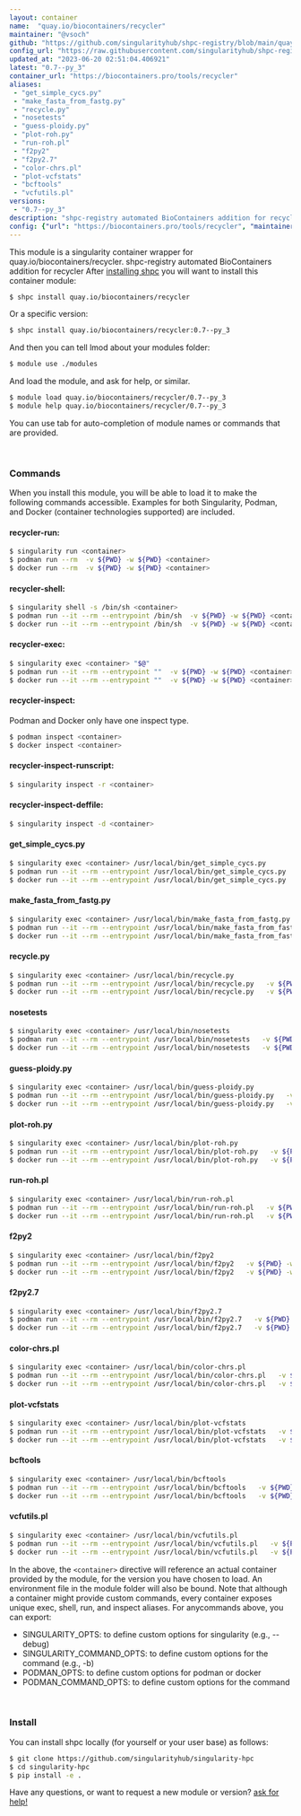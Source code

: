 ```yaml
---
layout: container
name:  "quay.io/biocontainers/recycler"
maintainer: "@vsoch"
github: "https://github.com/singularityhub/shpc-registry/blob/main/quay.io/biocontainers/recycler/container.yaml"
config_url: "https://raw.githubusercontent.com/singularityhub/shpc-registry/main/quay.io/biocontainers/recycler/container.yaml"
updated_at: "2023-06-20 02:51:04.406921"
latest: "0.7--py_3"
container_url: "https://biocontainers.pro/tools/recycler"
aliases:
 - "get_simple_cycs.py"
 - "make_fasta_from_fastg.py"
 - "recycle.py"
 - "nosetests"
 - "guess-ploidy.py"
 - "plot-roh.py"
 - "run-roh.pl"
 - "f2py2"
 - "f2py2.7"
 - "color-chrs.pl"
 - "plot-vcfstats"
 - "bcftools"
 - "vcfutils.pl"
versions:
 - "0.7--py_3"
description: "shpc-registry automated BioContainers addition for recycler"
config: {"url": "https://biocontainers.pro/tools/recycler", "maintainer": "@vsoch", "description": "shpc-registry automated BioContainers addition for recycler", "latest": {"0.7--py_3": "sha256:621012a608ea1467a1dd8e4d21f7a2daa19f4e82b1b7b30452de9a3150e84123"}, "tags": {"0.7--py_3": "sha256:621012a608ea1467a1dd8e4d21f7a2daa19f4e82b1b7b30452de9a3150e84123"}, "docker": "quay.io/biocontainers/recycler", "aliases": {"get_simple_cycs.py": "/usr/local/bin/get_simple_cycs.py", "make_fasta_from_fastg.py": "/usr/local/bin/make_fasta_from_fastg.py", "recycle.py": "/usr/local/bin/recycle.py", "nosetests": "/usr/local/bin/nosetests", "guess-ploidy.py": "/usr/local/bin/guess-ploidy.py", "plot-roh.py": "/usr/local/bin/plot-roh.py", "run-roh.pl": "/usr/local/bin/run-roh.pl", "f2py2": "/usr/local/bin/f2py2", "f2py2.7": "/usr/local/bin/f2py2.7", "color-chrs.pl": "/usr/local/bin/color-chrs.pl", "plot-vcfstats": "/usr/local/bin/plot-vcfstats", "bcftools": "/usr/local/bin/bcftools", "vcfutils.pl": "/usr/local/bin/vcfutils.pl"}}
---
```


This module is a singularity container wrapper for quay.io/biocontainers/recycler.
shpc-registry automated BioContainers addition for recycler
After [installing shpc](#install) you will want to install this container module:


```bash
$ shpc install quay.io/biocontainers/recycler
```

Or a specific version:

```bash
$ shpc install quay.io/biocontainers/recycler:0.7--py_3
```

And then you can tell lmod about your modules folder:

```bash
$ module use ./modules
```

And load the module, and ask for help, or similar.

```bash
$ module load quay.io/biocontainers/recycler/0.7--py_3
$ module help quay.io/biocontainers/recycler/0.7--py_3
```

You can use tab for auto-completion of module names or commands that are provided.

<br>

### Commands

When you install this module, you will be able to load it to make the following commands accessible.
Examples for both Singularity, Podman, and Docker (container technologies supported) are included.

#### recycler-run:

```bash
$ singularity run <container>
$ podman run --rm  -v ${PWD} -w ${PWD} <container>
$ docker run --rm  -v ${PWD} -w ${PWD} <container>
```

#### recycler-shell:

```bash
$ singularity shell -s /bin/sh <container>
$ podman run --it --rm --entrypoint /bin/sh  -v ${PWD} -w ${PWD} <container>
$ docker run --it --rm --entrypoint /bin/sh  -v ${PWD} -w ${PWD} <container>
```

#### recycler-exec:

```bash
$ singularity exec <container> "$@"
$ podman run --it --rm --entrypoint ""  -v ${PWD} -w ${PWD} <container> "$@"
$ docker run --it --rm --entrypoint ""  -v ${PWD} -w ${PWD} <container> "$@"
```

#### recycler-inspect:

Podman and Docker only have one inspect type.

```bash
$ podman inspect <container>
$ docker inspect <container>
```

#### recycler-inspect-runscript:

```bash
$ singularity inspect -r <container>
```

#### recycler-inspect-deffile:

```bash
$ singularity inspect -d <container>
```


#### get_simple_cycs.py

```bash
$ singularity exec <container> /usr/local/bin/get_simple_cycs.py
$ podman run --it --rm --entrypoint /usr/local/bin/get_simple_cycs.py   -v ${PWD} -w ${PWD} <container> -c " $@"
$ docker run --it --rm --entrypoint /usr/local/bin/get_simple_cycs.py   -v ${PWD} -w ${PWD} <container> -c " $@"
```


#### make_fasta_from_fastg.py

```bash
$ singularity exec <container> /usr/local/bin/make_fasta_from_fastg.py
$ podman run --it --rm --entrypoint /usr/local/bin/make_fasta_from_fastg.py   -v ${PWD} -w ${PWD} <container> -c " $@"
$ docker run --it --rm --entrypoint /usr/local/bin/make_fasta_from_fastg.py   -v ${PWD} -w ${PWD} <container> -c " $@"
```


#### recycle.py

```bash
$ singularity exec <container> /usr/local/bin/recycle.py
$ podman run --it --rm --entrypoint /usr/local/bin/recycle.py   -v ${PWD} -w ${PWD} <container> -c " $@"
$ docker run --it --rm --entrypoint /usr/local/bin/recycle.py   -v ${PWD} -w ${PWD} <container> -c " $@"
```


#### nosetests

```bash
$ singularity exec <container> /usr/local/bin/nosetests
$ podman run --it --rm --entrypoint /usr/local/bin/nosetests   -v ${PWD} -w ${PWD} <container> -c " $@"
$ docker run --it --rm --entrypoint /usr/local/bin/nosetests   -v ${PWD} -w ${PWD} <container> -c " $@"
```


#### guess-ploidy.py

```bash
$ singularity exec <container> /usr/local/bin/guess-ploidy.py
$ podman run --it --rm --entrypoint /usr/local/bin/guess-ploidy.py   -v ${PWD} -w ${PWD} <container> -c " $@"
$ docker run --it --rm --entrypoint /usr/local/bin/guess-ploidy.py   -v ${PWD} -w ${PWD} <container> -c " $@"
```


#### plot-roh.py

```bash
$ singularity exec <container> /usr/local/bin/plot-roh.py
$ podman run --it --rm --entrypoint /usr/local/bin/plot-roh.py   -v ${PWD} -w ${PWD} <container> -c " $@"
$ docker run --it --rm --entrypoint /usr/local/bin/plot-roh.py   -v ${PWD} -w ${PWD} <container> -c " $@"
```


#### run-roh.pl

```bash
$ singularity exec <container> /usr/local/bin/run-roh.pl
$ podman run --it --rm --entrypoint /usr/local/bin/run-roh.pl   -v ${PWD} -w ${PWD} <container> -c " $@"
$ docker run --it --rm --entrypoint /usr/local/bin/run-roh.pl   -v ${PWD} -w ${PWD} <container> -c " $@"
```


#### f2py2

```bash
$ singularity exec <container> /usr/local/bin/f2py2
$ podman run --it --rm --entrypoint /usr/local/bin/f2py2   -v ${PWD} -w ${PWD} <container> -c " $@"
$ docker run --it --rm --entrypoint /usr/local/bin/f2py2   -v ${PWD} -w ${PWD} <container> -c " $@"
```


#### f2py2.7

```bash
$ singularity exec <container> /usr/local/bin/f2py2.7
$ podman run --it --rm --entrypoint /usr/local/bin/f2py2.7   -v ${PWD} -w ${PWD} <container> -c " $@"
$ docker run --it --rm --entrypoint /usr/local/bin/f2py2.7   -v ${PWD} -w ${PWD} <container> -c " $@"
```


#### color-chrs.pl

```bash
$ singularity exec <container> /usr/local/bin/color-chrs.pl
$ podman run --it --rm --entrypoint /usr/local/bin/color-chrs.pl   -v ${PWD} -w ${PWD} <container> -c " $@"
$ docker run --it --rm --entrypoint /usr/local/bin/color-chrs.pl   -v ${PWD} -w ${PWD} <container> -c " $@"
```


#### plot-vcfstats

```bash
$ singularity exec <container> /usr/local/bin/plot-vcfstats
$ podman run --it --rm --entrypoint /usr/local/bin/plot-vcfstats   -v ${PWD} -w ${PWD} <container> -c " $@"
$ docker run --it --rm --entrypoint /usr/local/bin/plot-vcfstats   -v ${PWD} -w ${PWD} <container> -c " $@"
```


#### bcftools

```bash
$ singularity exec <container> /usr/local/bin/bcftools
$ podman run --it --rm --entrypoint /usr/local/bin/bcftools   -v ${PWD} -w ${PWD} <container> -c " $@"
$ docker run --it --rm --entrypoint /usr/local/bin/bcftools   -v ${PWD} -w ${PWD} <container> -c " $@"
```


#### vcfutils.pl

```bash
$ singularity exec <container> /usr/local/bin/vcfutils.pl
$ podman run --it --rm --entrypoint /usr/local/bin/vcfutils.pl   -v ${PWD} -w ${PWD} <container> -c " $@"
$ docker run --it --rm --entrypoint /usr/local/bin/vcfutils.pl   -v ${PWD} -w ${PWD} <container> -c " $@"
```



In the above, the `<container>` directive will reference an actual container provided
by the module, for the version you have chosen to load. An environment file in the
module folder will also be bound. Note that although a container
might provide custom commands, every container exposes unique exec, shell, run, and
inspect aliases. For anycommands above, you can export:

 - SINGULARITY_OPTS: to define custom options for singularity (e.g., --debug)
 - SINGULARITY_COMMAND_OPTS: to define custom options for the command (e.g., -b)
 - PODMAN_OPTS: to define custom options for podman or docker
 - PODMAN_COMMAND_OPTS: to define custom options for the command

<br>

### Install

You can install shpc locally (for yourself or your user base) as follows:

```bash
$ git clone https://github.com/singularityhub/singularity-hpc
$ cd singularity-hpc
$ pip install -e .
```

Have any questions, or want to request a new module or version? [ask for help!](https://github.com/singularityhub/singularity-hpc/issues)